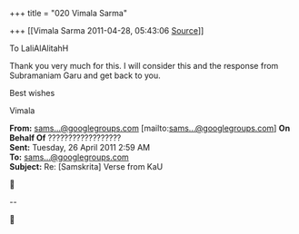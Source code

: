 +++
title = "020 Vimala Sarma"

+++
[[Vimala Sarma	2011-04-28, 05:43:06 [Source](https://groups.google.com/g/samskrita/c/8DOwK2GjMcM)]]



To LaliAlAlitahH

Thank you very much for this. I will consider this and the response from Subramaniam Garu and get back to you.

Best wishes

Vimala



**From:** [sams...@googlegroups.com]() \[mailto:[sams...@googlegroups.com]()\] **On Behalf Of** ??????????????????  
**Sent:** Tuesday, 26 April 2011 2:59 AM  
**To:** [sams...@googlegroups.com]()  
**Subject:** Re: \[Samskrita\] Verse from KaU



  



--  



